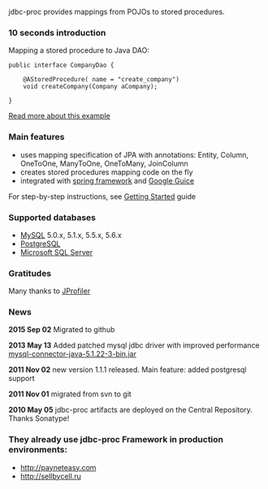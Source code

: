 jdbc-proc provides mappings from POJOs to stored procedures.

### 10 seconds introduction ###
Mapping a stored procedure to Java DAO:
```
public interface CompanyDao {

    @AStoredProcedure( name = "create_company")
    void createCompany(Company aCompany);

}
```

[Read more about this example](https://github.com/payneteasy/jdbc-proc/wiki/ExampleCreateCompany)

### Main features ###
  * uses mapping specification of JPA with annotations: Entity, Column, OneToOne, ManyToOne, OneToMany, JoinColumn
  * creates stored procedures mapping code on the fly
  * integrated with [spring framework](http://www.springsource.org) and [Google Guice](https://github.com/google/guice)

For step-by-step instructions, see [Getting Started](https://github.com/payneteasy/jdbc-proc/wiki/GettingStarted) guide

### Supported databases ###
  * [MySQL](http://mysql.com) 5.0.x, 5.1.x, 5.5.x, 5.6.x
  * [PostgreSQL](http://postgresql.org)
  * [Microsoft SQL Server](http://www.microsoft.com/sqlserver)

### Gratitudes ###
Many thanks to [JProfiler](http://www.ej-technologies.com/products/jprofiler/overview.html)

### News ###
**2015 Sep 02** Migrated to github

**2013 May 13** Added patched mysql jdbc driver with improved performance [mysql-connector-java-5.1.22-3-bin.jar](https://github.com/payneteasy/jdbc-proc/blob/master/mysql-driver/mysql-connector-java-5.1.22-3-bin.jar?raw=true)

**2011 Nov 02** new version 1.1.1 released. Main feature: added postgresql support

**2011 Nov 01** migrated from svn to git

**2010 May 05** jdbc-proc artifacts are deployed on the Central Repository. Thanks Sonatype!

### They already use jdbc-proc Framework in production environments: ###

  * http://payneteasy.com
  * http://sellbycell.ru
